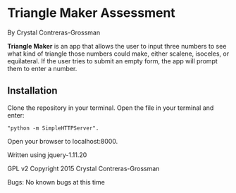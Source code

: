 <h1>Triangle Maker Assessment</h1>

By Crystal Contreras-Grossman


<strong>Triangle Maker</strong> is an app that allows the user to input three numbers to see what kind of triangle those numbers could make, either scalene, isoceles, or equilateral. If the user tries to submit an empty form, the app will prompt them to enter a number.

<h2>Installation</h2>

Clone the repository in your terminal.
Open the file in your terminal and enter:
```console
"python -m SimpleHTTPServer".
```
Open your browser to localhost:8000.

Written using jquery-1.11.20


GPL v2 Copyright 2015 Crystal Contreras-Grossman

Bugs:
No known bugs at this time
